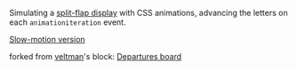 Simulating a [split-flap display](https://en.wikipedia.org/wiki/Split-flap_display) with CSS animations, advancing the letters on each `animationiteration` event.

[Slow-motion version](https://bl.ocks.org/veltman/d0abfb4e84e6dc0801ccf382b0f479d1)


forked from <a href='http://bl.ocks.org/veltman/'>veltman</a>'s block: <a href='http://bl.ocks.org/veltman/f2b2a06d4ffa62f4d39d5ebac5ceeef0'>Departures board</a>